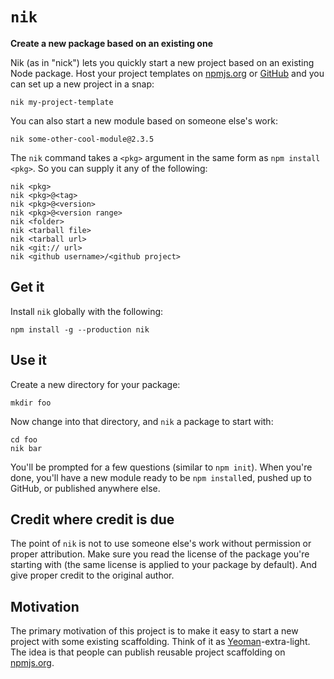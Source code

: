 # `nik`
**Create a new package based on an existing one**

Nik (as in "nick") lets you quickly start a new project based on an existing Node package.  Host your project templates on [npmjs.org](http://npmjs.org/) or [GitHub](https://github.com/) and you can set up a new project in a snap:

    nik my-project-template

You can also start a new module based on someone else's work:

    nik some-other-cool-module@2.3.5

The `nik` command takes a `<pkg>` argument in the same form as `npm install <pkg>`.  So you can supply it any of the following:

    nik <pkg>
    nik <pkg>@<tag>
    nik <pkg>@<version>
    nik <pkg>@<version range>
    nik <folder>
    nik <tarball file>
    nik <tarball url>
    nik <git:// url>
    nik <github username>/<github project>

## Get it

Install `nik` globally with the following:

    npm install -g --production nik

## Use it

Create a new directory for your package:

    mkdir foo

Now change into that directory, and `nik` a package to start with:

    cd foo
    nik bar

You'll be prompted for a few questions (similar to `npm init`).  When you're done, you'll have a new module ready to be `npm install`ed, pushed up to GitHub, or published anywhere else.

## Credit where credit is due

The point of `nik` is not to use someone else's work without permission or proper attribution.  Make sure you read the license of the package you're starting with (the same license is applied to your package by default).  And give proper credit to the original author.

## Motivation

The primary motivation of this project is to make it easy to start a new project with some existing scaffolding.  Think of it as [Yeoman](http://yeoman.io/)-extra-light.  The idea is that people can publish reusable project scaffolding on [npmjs.org](http://npmjs.org/).
